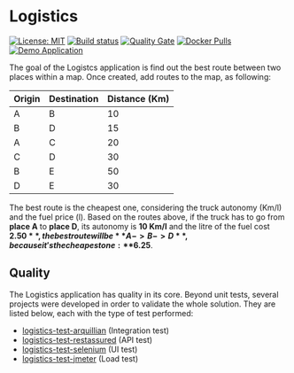 # Logistics

[![License: MIT](https://img.shields.io/badge/License-MIT-yellow.svg)](https://opensource.org/licenses/MIT) [![Build status](https://travis-ci.org/esign-consulting/logistics.svg?branch=master)](https://travis-ci.org/esign-consulting/logistics) [![Quality Gate](https://sonarcloud.io/api/badges/gate?key=br.com.esign:logistics)](https://sonarcloud.io/dashboard/index/br.com.esign:logistics) [![Docker Pulls](https://img.shields.io/docker/pulls/esignbr/logistics.svg)](https://hub.docker.com/r/esignbr/logistics) [![Demo Application](https://img.shields.io/website-up-down-green-red/http/www.esign.com.br/logistics.svg?label=demo)](http://www.esign.com.br/logistics)


The goal of the Logistcs application is find out the best route between two places within a map. Once created, add routes to the map, as following:

Origin | Destination | Distance (Km)
------ | ----------- | -------------
A | B | 10
B | D | 15
A | C | 20
C | D | 30
B | E | 50
D | E | 30

The best route is the cheapest one, considering the truck autonomy (Km/l) and the fuel price (l). Based on the routes above, if the truck has to go from **place A** to **place D**, its autonomy is **10 Km/l** and the litre of the fuel cost **$2.50**, the best route will be **A -> B -> D**, because it's the cheapest one: **$6.25**.

## Quality

The Logistics application has quality in its core. Beyond unit tests, several projects were developed in order to validate the whole solution. They are listed below, each with the type of test performed:

* [logistics-test-arquillian](https://github.com/esign-consulting/logistics-test-arquillian) (Integration test)
* [logistics-test-restassured](https://github.com/esign-consulting/logistics-test-restassured) (API test)
* [logistics-test-selenium](https://github.com/esign-consulting/logistics-test-selenium) (UI test)
* [logistics-test-jmeter](https://github.com/esign-consulting/logistics-test-jmeter) (Load test)
